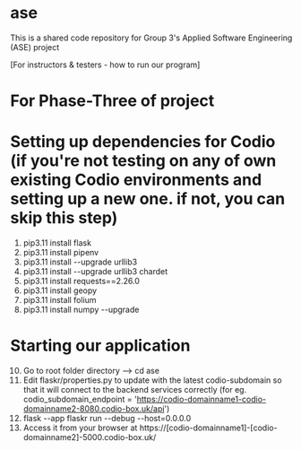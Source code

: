 # ase
This is a shared code repository for Group 3's Applied Software Engineering (ASE) project

[For instructors & testers - how to run our program]

# For Phase-Three of project
# Setting up dependencies for Codio (if you're not testing on any of own existing Codio environments and setting up a new one. if not, you can skip this step)
1. pip3.11 install flask
2. pip3.11 install pipenv
3. pip3.11 install --upgrade urllib3
4. pip3.11 install --upgrade urllib3 chardet
5. pip3.11 install requests==2.26.0
6. pip3.11 install geopy
7. pip3.11 install folium
8. pip3.11 install numpy --upgrade

# Starting our application
10. Go to root folder directory --> cd ase
11. Edit flaskr/properties.py to update with the latest codio-subdomain so that it will connect to the backend services correctly
(for eg. codio_subdomain_endpoint = 'https://codio-domainname1-codio-domainname2-8080.codio-box.uk/api')
12. flask --app flaskr run --debug --host=0.0.0.0
13. Access it from your browser at https://[codio-domainname1]-[codio-domainname2]-5000.codio-box.uk/
